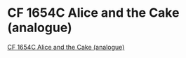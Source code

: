 # CF 1654C Alice and the Cake (analogue)
[CF 1654C Alice and the Cake (analogue)](https://aiwithcloud.com/2022/09/19/cf_1654c_alice_and_the_cake_analogue/)